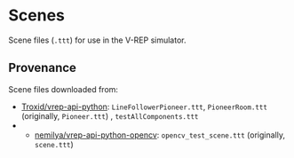 # Scenes

Scene files (`.ttt`) for use in the V-REP simulator.

## Provenance

Scene files downloaded from:

- [Troxid/vrep-api-python](https://github.com/Troxid/vrep-api-python): `LineFollowerPioneer.ttt`, `PioneerRoom.ttt` (originally, `Pioneer.ttt`) , `testAllComponents.ttt`
- - [nemilya/vrep-api-python-opencv](https://github.com/nemilya/vrep-api-python-opencv): `opencv_test_scene.ttt` (originally, `scene.ttt`)